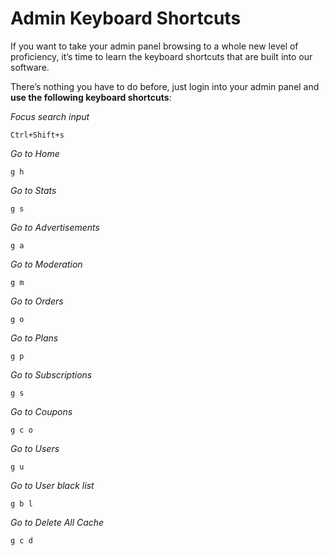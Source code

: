 
# Admin Keyboard Shortcuts


If you want to take your admin panel browsing to a whole new level of proficiency, it’s time to learn the keyboard shortcuts that are built into our software.

 There’s nothing you have to do before, just login into your admin panel and  **use the following keyboard shortcuts**:

_Focus search input_

```
Ctrl+Shift+s

```

_Go to Home_

```
g h

```

_Go to Stats_

```
g s

```

_Go to Advertisements_

```
g a

```

_Go to Moderation_

```
g m

```

_Go to Orders_

```
g o

```

_Go to Plans_

```
g p

```

_Go to Subscriptions_

```
g s

```

_Go to Coupons_

```
g c o

```

_Go to Users_

```
g u

```

_Go to User black list_

```
g b l

```

_Go to Delete All Cache_

```
g c d
```
